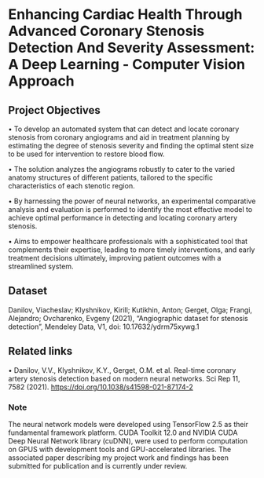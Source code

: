 # Enhancing Cardiac Health Through Advanced Coronary Stenosis Detection And  Severity Assessment: A Deep Learning - Computer Vision Approach

## Project Objectives

• To develop an automated system that can detect and locate coronary stenosis from coronary angiograms and aid in treatment planning by estimating the degree of stenosis severity and finding the optimal stent size to be used for intervention to restore blood flow.

• The solution analyzes the angiograms robustly to cater to the varied anatomy structures of different patients, tailored to the specific characteristics of each stenotic region.

• By harnessing the power of neural networks, an experimental comparative analysis and evaluation is performed to identify the most effective model to achieve optimal performance in detecting and locating coronary artery stenosis.

• Aims to empower healthcare professionals with a sophisticated tool that complements their expertise, leading to more timely interventions, and early treatment decisions ultimately, improving patient outcomes with a streamlined system.


## Dataset
Danilov, Viacheslav; Klyshnikov, Kirill; Kutikhin, Anton; Gerget, Olga; Frangi, Alejandro; Ovcharenko, Evgeny (2021), “Angiographic dataset for stenosis detection”, Mendeley Data, V1, doi: 10.17632/ydrm75xywg.1


## Related links
• Danilov, V.V., Klyshnikov, K.Y., Gerget, O.M. et al. Real-time coronary artery stenosis detection based on modern neural networks. Sci Rep 11, 7582 (2021). https://doi.org/10.1038/s41598-021-87174-2


### Note
The neural network models were developed using TensorFlow 2.5 as their fundamental framework platform. CUDA Toolkit 12.0 and NVIDIA CUDA Deep Neural Network library (cuDNN), were used to perform computation on GPUS with development tools and GPU-accelerated libraries. The associated paper describing my project work and findings has been submitted for publication and is currently under review.

